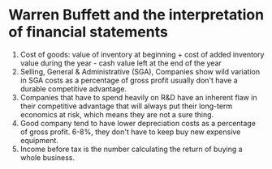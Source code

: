 # Warren Buffett and the interpretation of financial statements

1. Cost of goods: value of inventory at beginning + cost of added inventory value during the year - cash value left at the end of the year
2. Selling, General & Administrative (SGA), Companies show wild variation in SGA costs as a percentage of gross profit usually don't have a durable competitive advantage. 
3. Companies that have to spend heavily on R&D have an inherent flaw in their competitive advantage that will always put their long-term economics at risk, which means they are not a sure thing.
4. Good company tend to have lower depreciation costs as a percentage of gross profit. 6-8%, they don't have to keep buy new expensive equipment.
5. Income before tax is the number calculating the return of buying a whole business. 
